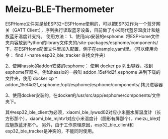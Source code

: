# Meizu-BLE-Thermometer

ESPHome文件夹是给ESP32+ESPHome使用的，可以把ESP32作为一个蓝牙网关（GATT Client），序列执行读取蓝牙设备，目前做了小米两代蓝牙温度计和魅族蓝牙温度计支持。
使用方法：
1、使用pip安装的esphome:
将ESPHome文件夹内容放到Python的library文件夹的/site-packages/esphome/components/下，在ESPHome配置文件里加入配置，例子在example.yaml里。（可以使用命令： find / -name esp32_ble_tracker 查找文件夹）

2、使用hassio的addon安装的esphome：
使用 docker ps 列出容器，找到esphome容器名，例如hassio的一般叫 addon_15ef4d2f_esphome
进到下载的文件夹，使用 docker cp * addon_15ef4d2f_esphome:/opt/esphome/esphome/components/ 拷贝进容器

3、使用docker安装的，在docker的/usr/src/app/esphome/components/文件夹下。

其中esp32_ble_client为必须，xiaomi_ble_lywsd02对应小米墨水屏温度计（长方形那个），xiaomi_ble_mjhtv1对应小米温度计（圆形有屏那个），meizu_ble对应魅族蓝牙那个。
另外，由于工作原理原因，esp32_ble_client和esp32_ble_tracker是冲突的，不能同时使用。
